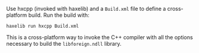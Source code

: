 Use hxcpp (invoked with haxelib) and a `Build.xml` file to define a
cross-platform build. Run the build with:

```
haxelib run hxcpp Build.xml
```

This is a cross-platform way to invoke the C++ compiler with all the options
necessary to build the `libforeign.ndll` library.
